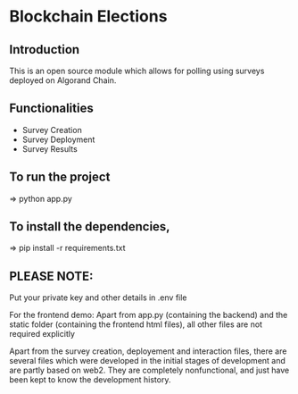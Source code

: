 # Blockchain Elections

## Introduction
This is an open source module which allows for polling using surveys deployed on Algorand Chain.

## Functionalities
* Survey Creation
* Survey Deployment
* Survey Results

## To run the project
=> python app.py

## To install the dependencies,
=> pip install -r requirements.txt

## PLEASE NOTE:
Put your private key and other details in .env file

For the frontend demo:
Apart from app.py (containing the backend) and the static folder (containing the frontend html files), all other files are not required explicitly

Apart from the survey creation, deployement and interaction files, there are several files which were developed in the initial stages of development and are partly based on web2. They are completely nonfunctional, and just have been kept to know the development history.
